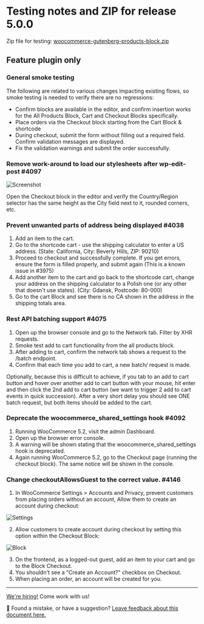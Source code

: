 # Testing notes and ZIP for release 5.0.0

Zip file for testing: [woocommerce-gutenberg-products-block.zip](https://github.com/woocommerce/woocommerce-gutenberg-products-block/files/6392862/woocommerce-gutenberg-products-block.zip)

## Feature plugin only

### General smoke testing

The following are related to various changes impacting existing flows, so smoke testing is needed to verify there are no regressions:

-   Confirm blocks are available in the editor, and confirm insertion works for the All Products Block, Cart and Checkout Blocks specifically.
-   Place orders via the Checkout block starting from the Cart Block & shortcode
-   During checkout, submit the form without filling out a required field. Confirm validation messages are displayed.
-   Fix the validation warnings and submit the order successfully.

### Remove work-around to load our stylesheets after wp-edit-post #4097

![Screenshot](https://user-images.githubusercontent.com/3616980/115833554-78ec8600-a414-11eb-8828-c52ec427fa79.png)

Open the Checkout block in the editor and verify the Country/Region selector has the same height as the City field next to it, rounded corners, etc.

### Prevent unwanted parts of address being displayed #4038

1. Add an item to the cart.
2. Go to the shortcode cart - use the shipping calculator to enter a US address. (State: California, City: Beverly Hills, ZIP: 90210)
3. Proceed to checkout and successfully complete. If you get errors, ensure the form is filled properly, and submit again (This is a known issue in #3975)
4. Add another item to the cart and go back to the shortcode cart, change your address on the shipping calculator to a Polish one (or any other that doesn't use states). (City: Gdansk, Postcode: 80-000)
5. Go to the cart Block and see there is no CA shown in the address in the shipping totals area.

### Rest API batching support #4075

1. Open up the browser console and go to the Network tab. Filter by XHR requests.
2. Smoke test add to cart functionality from the all products block.
3. After adding to cart, confirm the network tab shows a request to the /batch endpoint.
4. Confirm that each time you add to cart, a new batch/ request is made.

Optionally, because this is difficult to achieve, if you tab to an add to cart button and hover over another add to cart button with your mouse, hit enter and then click the 2nd add to cart button (we want to trigger 2 add to cart events in quick succession). After a very short delay you should see ONE batch request, but both items should be added to the cart.

### Deprecate the woocommerce_shared_settings hook #4092

1. Running WooCommerce 5.2, visit the admin Dashboard.
2. Open up the browser error console.
3. A warning will be shown stating that the woocommerce_shared_settings hook is deprecated.
4. Again running WooCommerce 5.2, go to the Checkout page (running the checkout block). The same notice will be shown in the console.

### Change checkoutAllowsGuest to the correct value. #4146

1. In WooCommerce Settings > Accounts and Privacy, prevent customers from placing orders without an account, Allow them to create an account during checkout:

![Settings](https://user-images.githubusercontent.com/6165348/116407897-22bf7e80-a82a-11eb-982f-03d09dcc0e1f.png)

2. Allow customers to create account during checkout by setting this option within the Checkout Block:

![Block](https://user-images.githubusercontent.com/6165348/116408030-4682c480-a82a-11eb-8bc4-b2b5c9bf3065.png)

3. On the frontend, as a logged-out guest, add an item to your cart and go to the Block Checkout.
4. You shouldn't see a "Create an Account?" checkbox on Checkout.
5. When placing an order, an account will be created for you.

<!-- FEEDBACK -->

---

[We're hiring!](https://woocommerce.com/careers/) Come work with us!

🐞 Found a mistake, or have a suggestion? [Leave feedback about this document here.](https://github.com/woocommerce/woocommerce-gutenberg-products-block/issues/new?assignees=&labels=type%3A+documentation&template=--doc-feedback.md&title=Feedback%20on%20./docs/testing/releases/500.md)

<!-- /FEEDBACK -->

